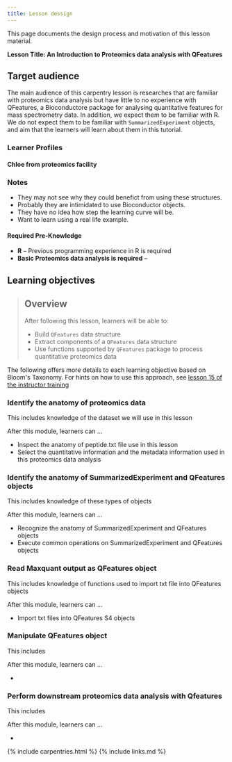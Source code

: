```yaml
---
title: Lesson dessign
---
```


This page documents the design process and motivation of this lesson material.

**Lesson Title: An Introduction to Proteomics data analysis with QFeatures**

## Target audience

The main audience of this carpentry lesson is researches that are familiar with proteomics data analysis but have little to no experience with QFeatures, a Bioconductore package for analysing quantitative features for mass spectrometry data. In addition, we expect them to be familiar with R. We do not expect them to be familiar with `SummarizedExperiment` objects, and aim that the learners will learn about them in this tutorial.

### Learner Profiles

#### Chloe from proteomics facility




### Notes
- They may not see why they could benefict from using these structures.
- Probably they are intimidated to use Bioconductor objects.
- They have no idea how step the learning curve will be.
- Want to learn using a real life example.

#### Required Pre-Knowledge

- **R** – Previous programming experience in R is required 
- **Basic Proteomics data analysis is required** – 

## Learning objectives

> ## Overview
> After following this lesson, learners will be able to:
>  
> - Build `QFeatures` data structure
> - Extract components of a `QFeatures` data structure
> - Use functions supported by `QFeatures` package to process quantitative proteomics data


The following offers more details to each learning objective based on Bloom's Taxonomy. For hints on how to use this approach, see [lesson 15 of the instructor training](https://carpentries.github.io/instructor-training/15-lesson-study/index.html)

### Identify the anatomy of proteomics data

This includes knowledge of the dataset we will use in this lesson

After this module, learners can ...

- Inspect the anatomy of peptide.txt file use in this lesson
- Select the quantitative information and the metadata information used in this proteomics data analysis


### Identify the anatomy of SummarizedExperiment and QFeatures objects

This includes knowledge of these types of objects

After this module, learners can ...

- Recognize the anatomy of SummarizedExperiment and QFeatures objects
- Execute common operations on SummarizedExperiment and QFeatures objects


### Read Maxquant output as QFeatures object

This includes knowledge of functions used to import txt file into QFeatures objects

After this module, learners can ...

- Import txt files into QFeatures S4 objects


### Manipulate QFeatures object

This includes 

After this module, learners can ...

- 



### Perform downstream proteomics data analysis with Qfeatures

This includes 

After this module, learners can ...

- 


{% include carpentries.html %}
{% include links.md %}


